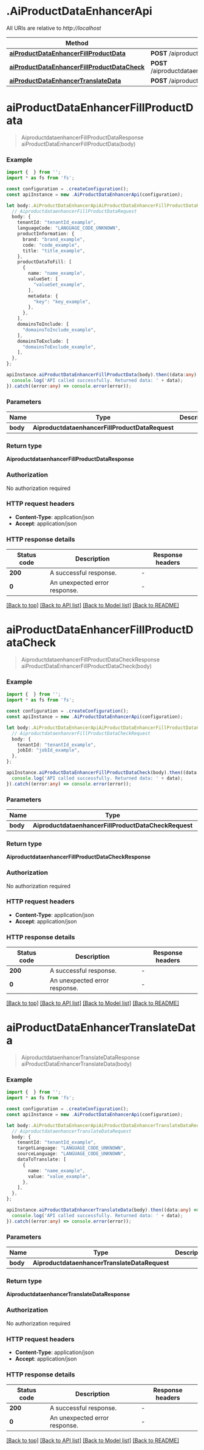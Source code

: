 # .AiProductDataEnhancerApi

All URIs are relative to *http://localhost*

Method | HTTP request | Description
------------- | ------------- | -------------
[**aiProductDataEnhancerFillProductData**](AiProductDataEnhancerApi.md#aiProductDataEnhancerFillProductData) | **POST** /aiproductdataenhancer.AiProductDataEnhancer/FillProductData | 
[**aiProductDataEnhancerFillProductDataCheck**](AiProductDataEnhancerApi.md#aiProductDataEnhancerFillProductDataCheck) | **POST** /aiproductdataenhancer.AiProductDataEnhancer/FillProductDataCheck | 
[**aiProductDataEnhancerTranslateData**](AiProductDataEnhancerApi.md#aiProductDataEnhancerTranslateData) | **POST** /aiproductdataenhancer.AiProductDataEnhancer/TranslateData | 


# **aiProductDataEnhancerFillProductData**
> AiproductdataenhancerFillProductDataResponse aiProductDataEnhancerFillProductData(body)


### Example


```typescript
import {  } from '';
import * as fs from 'fs';

const configuration = .createConfiguration();
const apiInstance = new .AiProductDataEnhancerApi(configuration);

let body:.AiProductDataEnhancerApiAiProductDataEnhancerFillProductDataRequest = {
  // AiproductdataenhancerFillProductDataRequest
  body: {
    tenantId: "tenantId_example",
    languageCode: "LANGUAGE_CODE_UNKNOWN",
    productInformation: {
      brand: "brand_example",
      code: "code_example",
      title: "title_example",
    },
    productDataToFill: [
      {
        name: "name_example",
        valueSet: [
          "valueSet_example",
        ],
        metadata: {
          "key": "key_example",
        },
      },
    ],
    domainsToInclude: [
      "domainsToInclude_example",
    ],
    domainsToExclude: [
      "domainsToExclude_example",
    ],
  },
};

apiInstance.aiProductDataEnhancerFillProductData(body).then((data:any) => {
  console.log('API called successfully. Returned data: ' + data);
}).catch((error:any) => console.error(error));
```


### Parameters

Name | Type | Description  | Notes
------------- | ------------- | ------------- | -------------
 **body** | **AiproductdataenhancerFillProductDataRequest**|  |


### Return type

**AiproductdataenhancerFillProductDataResponse**

### Authorization

No authorization required

### HTTP request headers

 - **Content-Type**: application/json
 - **Accept**: application/json


### HTTP response details
| Status code | Description | Response headers |
|-------------|-------------|------------------|
**200** | A successful response. |  -  |
**0** | An unexpected error response. |  -  |

[[Back to top]](#) [[Back to API list]](README.md#documentation-for-api-endpoints) [[Back to Model list]](README.md#documentation-for-models) [[Back to README]](README.md)

# **aiProductDataEnhancerFillProductDataCheck**
> AiproductdataenhancerFillProductDataCheckResponse aiProductDataEnhancerFillProductDataCheck(body)


### Example


```typescript
import {  } from '';
import * as fs from 'fs';

const configuration = .createConfiguration();
const apiInstance = new .AiProductDataEnhancerApi(configuration);

let body:.AiProductDataEnhancerApiAiProductDataEnhancerFillProductDataCheckRequest = {
  // AiproductdataenhancerFillProductDataCheckRequest
  body: {
    tenantId: "tenantId_example",
    jobId: "jobId_example",
  },
};

apiInstance.aiProductDataEnhancerFillProductDataCheck(body).then((data:any) => {
  console.log('API called successfully. Returned data: ' + data);
}).catch((error:any) => console.error(error));
```


### Parameters

Name | Type | Description  | Notes
------------- | ------------- | ------------- | -------------
 **body** | **AiproductdataenhancerFillProductDataCheckRequest**|  |


### Return type

**AiproductdataenhancerFillProductDataCheckResponse**

### Authorization

No authorization required

### HTTP request headers

 - **Content-Type**: application/json
 - **Accept**: application/json


### HTTP response details
| Status code | Description | Response headers |
|-------------|-------------|------------------|
**200** | A successful response. |  -  |
**0** | An unexpected error response. |  -  |

[[Back to top]](#) [[Back to API list]](README.md#documentation-for-api-endpoints) [[Back to Model list]](README.md#documentation-for-models) [[Back to README]](README.md)

# **aiProductDataEnhancerTranslateData**
> AiproductdataenhancerTranslateDataResponse aiProductDataEnhancerTranslateData(body)


### Example


```typescript
import {  } from '';
import * as fs from 'fs';

const configuration = .createConfiguration();
const apiInstance = new .AiProductDataEnhancerApi(configuration);

let body:.AiProductDataEnhancerApiAiProductDataEnhancerTranslateDataRequest = {
  // AiproductdataenhancerTranslateDataRequest
  body: {
    tenantId: "tenantId_example",
    targetLanguage: "LANGUAGE_CODE_UNKNOWN",
    sourceLanguage: "LANGUAGE_CODE_UNKNOWN",
    dataToTranslate: [
      {
        name: "name_example",
        value: "value_example",
      },
    ],
  },
};

apiInstance.aiProductDataEnhancerTranslateData(body).then((data:any) => {
  console.log('API called successfully. Returned data: ' + data);
}).catch((error:any) => console.error(error));
```


### Parameters

Name | Type | Description  | Notes
------------- | ------------- | ------------- | -------------
 **body** | **AiproductdataenhancerTranslateDataRequest**|  |


### Return type

**AiproductdataenhancerTranslateDataResponse**

### Authorization

No authorization required

### HTTP request headers

 - **Content-Type**: application/json
 - **Accept**: application/json


### HTTP response details
| Status code | Description | Response headers |
|-------------|-------------|------------------|
**200** | A successful response. |  -  |
**0** | An unexpected error response. |  -  |

[[Back to top]](#) [[Back to API list]](README.md#documentation-for-api-endpoints) [[Back to Model list]](README.md#documentation-for-models) [[Back to README]](README.md)


